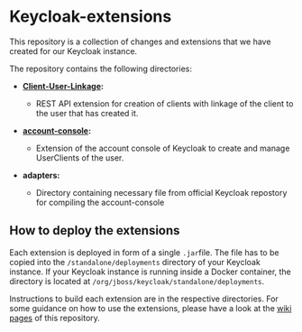 # Keycloak-extensions
This repository is a collection of changes and extensions that we have created for our Keycloak instance.

The repository contains the following directories:
- **[Client-User-Linkage](https://github.com/rwth-acis/keycloak-extensions/tree/main/client-user-linkage):** 
  - REST API extension for creation of clients with linkage of the client to the user that has created it.
  
- **[account-console](https://github.com/rwth-acis/keycloak-extensions/tree/main/account-console):**
  - Extension of the account console of Keycloak to create and manage UserClients of the user.
  
- **adapters:**
  - Directory containing necessary file from official Keycloak repostory for compiling the account-console
  
## How to deploy the extensions
Each extension is deployed in form of a single `.jar`file. The file has to be copied into the `/standalone/deployments` 
directory of your Keycloak instance. If your Keycloak instance is running inside a Docker container, the directory is
located at `/org/jboss/keycloak/standalone/deployments`.

Instructions to build each extension are in the respective directories. For some guidance on how to use the extensions, 
please have a look at the [wiki pages](https://github.com/rwth-acis/keycloak-extensions/wiki) of this repository.
